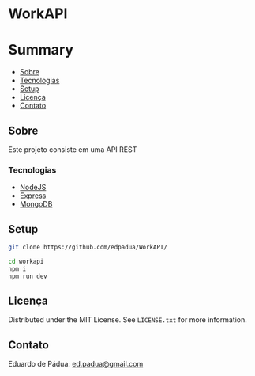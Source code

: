 # WorkAPI

# Summary

- [Sobre](#sobre)
- [Tecnologias](#tecnologias)
- [Setup](#setup)
- [Licença](#licença)
- [Contato](#contato)
 
## Sobre 

Este projeto consiste em uma API REST 


### Tecnologias

- [NodeJS](https://nodejs.org/)
- [Express](https://expressjs.com/pt-br/)
- [MongoDB](https://cloud.mongodb.com/)


## Setup

```bash
git clone https://github.com/edpadua/WorkAPI/

cd workapi
npm i
npm run dev
```

## Licença

Distributed under the MIT License. See `LICENSE.txt` for more information.


## Contato

Eduardo de Pádua: ed.padua@gmail.com

